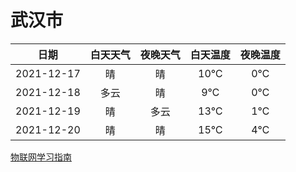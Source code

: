 # 武汉市
|日期|白天天气|夜晚天气|白天温度|夜晚温度|
|:--:|:--:|:--:|:--:|:--:|
|2021-12-17|晴|晴|10℃|0℃|
|2021-12-18|多云|晴|9℃|0℃|
|2021-12-19|晴|多云|13℃|1℃|
|2021-12-20|晴|晴|15℃|4℃|
 
[物联网学习指南](http://doc.lziqi.top/IoT)
